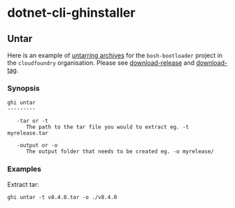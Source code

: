 # dotnet-cli-ghinstaller

## Untar

Here is an example of [untarring archives](https://github.com/cloudfoundry/bosh-bootloader/tags) for the `bosh-bootloader` 
project in the `cloudfoundry` organisation. Please see [download-release](https://github.com/RealOrko/dotnet-cli-ghinstaller/blob/master/docs/download-release.md) 
and [download-tag](https://github.com/RealOrko/dotnet-cli-ghinstaller/blob/master/docs/download-tag.md).

### Synopsis

```
ghi untar
---------

   -tar or -t
      The path to the tar file you would to extract eg. -t myrelease.tar

   -output or -o
      The output folder that needs to be created eg. -o myrelease/
```

### Examples 

Extract tar:

```
ghi untar -t v8.4.0.tar -o ./v8.4.0
```